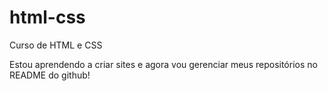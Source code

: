 # html-css
 Curso de HTML e CSS

 Estou aprendendo a criar sites e agora vou gerenciar meus repositórios no README do github!
